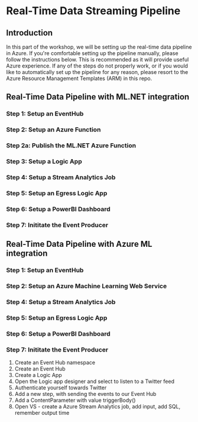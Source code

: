 # Real-Time Data Streaming Pipeline

## Introduction
In this part of the workshop, we will be setting up the real-time data pipeline in Azure.
If you're comfortable setting up the pipeline manually, please follow the instructions below. This is recommended as it will provide useful Azure experience. If any of the steps do not properly work, or if you would like to automatically set up the pipeline for any reason, please resort to the Azure Resource Management Templates (ARM) in this repo.

## Real-Time Data Pipeline with ML.NET integration

### Step 1: Setup an EventHub

### Step 2: Setup an Azure Function

### Step 2a: Publish the ML.NET Azure Function

### Step 3: Setup a Logic App

### Step 4: Setup a Stream Analytics Job

### Step 5: Setup an Egress Logic App

### Step 6: Setup a PowerBI Dashboard

### Step 7: Inititate the Event Producer


## Real-Time Data Pipeline with Azure ML integration

### Step 1: Setup an EventHub

### Step 2: Setup an Azure Machine Learning Web Service

### Step 4: Setup a Stream Analytics Job

### Step 5: Setup an Egress Logic App

### Step 6: Setup a PowerBI Dashboard

### Step 7: Inititate the Event Producer





1. Create an Event Hub namespace
2. Create an Event Hub
3. Create a Logic App
4. Open the Logic app designer and select to listen to a Twitter feed
5. Authenticate yourself towards Twitter
6. Add a new step, with sending the events to our Event Hub
7. Add a ContentParameter with value triggerBody()
8. Open VS - create a Azure Stream Analytics job, add input, add SQL, remember output time

